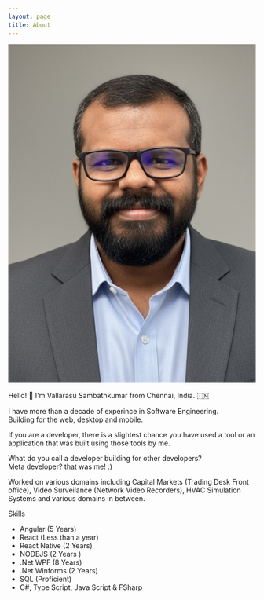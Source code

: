 ```yaml
---
layout: page
title: About
---
```


![Vallarasu Profile Picture](https://raw.githubusercontent.com/VallarasuS/Vallarasu.in/master/docs/_screenshots/dp-vallarasu.png)

Hello! :wave: I'm Vallarasu Sambathkumar from Chennai, India. :india:

I have more than a decade of experince in Software Engineering.<br>
Building for the web, desktop and mobile.

If you are a developer, there is a slightest chance you have used a tool or 
an application that was built using those tools by me.

What do you call a developer building for other developers? <br>
Meta developer? that was me! :)

Worked on various domains including Capital Markets (Trading Desk Front office), Video Surveilance (Network Video Recorders), HVAC Simulation Systems and various domains in between.

Skills

- Angular (5 Years)
- React (Less than a year)
- React Native (2 Years)
- NODEJS (2 Years )
- .Net WPF (8 Years)
- .Net Winforms (2 Years)
- SQL (Proficient)
- C#, Type Script, Java Script & FSharp